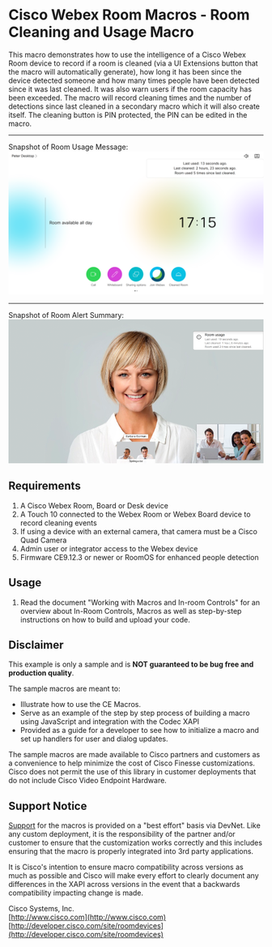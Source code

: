 # Cisco Webex Room Macros - Room Cleaning and Usage Macro
This macro demonstrates how to use the intelligence of a Cisco Webex Room device to record if a room is cleaned (via a UI Extensions button that the macro will automatically generate), how long it has been since the device detected someone and how many times people have been detected since it was last cleaned. It was also warn users if the room capacity has been exceeded. The macro will record cleaning times and the number of detections since last cleaned in a secondary macro which it will also create itself. The cleaning button is PIN protected, the PIN can be edited in the macro.

---
Snapshot of Room Usage Message:
![Sample Room Usage Message Screenshot](images/roomUsage.png)

---
Snapshot of Room Alert Summary:
![Sample Room Alert Summary Screenshot](images/roomSummary.png)

## Requirements
1. A Cisco Webex Room, Board or Desk device
2. A Touch 10 connected to the Webex Room or Webex Board device to record cleaning events
3. If using a device with an external camera, that camera must be a Cisco Quad Camera
4. Admin user or integrator access to the Webex device
5. Firmware CE9.12.3 or newer or RoomOS for enhanced people detection

## Usage
1. Read the document "Working with Macros and In-room Controls" for an overview about In-Room Controls, Macros as well as step-by-step instructions on how to build and upload your code.

## Disclaimer
This example is only a sample and is **NOT guaranteed to be bug free and production quality**.

The sample macros are meant to:
- Illustrate how to use the CE Macros.
- Serve as an example of the step by step process of building a macro using JavaScript and integration with the Codec XAPI
- Provided as a guide for a developer to see how to initialize a macro and set up handlers for user and dialog updates.

The sample macros are made available to Cisco partners and customers as a convenience to help minimize the cost of Cisco Finesse customizations. Cisco does not permit the use of this library in customer deployments that do not include Cisco Video Endpoint Hardware.

## Support Notice
[Support](http://developer.cisco.com/site/devnet/support) for the macros is provided on a "best effort" basis via DevNet. Like any custom deployment, it is the responsibility of the partner and/or customer to ensure that the customization works correctly and this includes ensuring that the macro is properly integrated into 3rd party applications.

It is Cisco's intention to ensure macro compatibility across versions as much as possible and Cisco will make every effort to clearly document any differences in the XAPI across versions in the event that a backwards compatibility impacting change is made.

Cisco Systems, Inc.<br>
[http://www.cisco.com](http://www.cisco.com)<br>
[http://developer.cisco.com/site/roomdevices](http://developer.cisco.com/site/roomdevices)